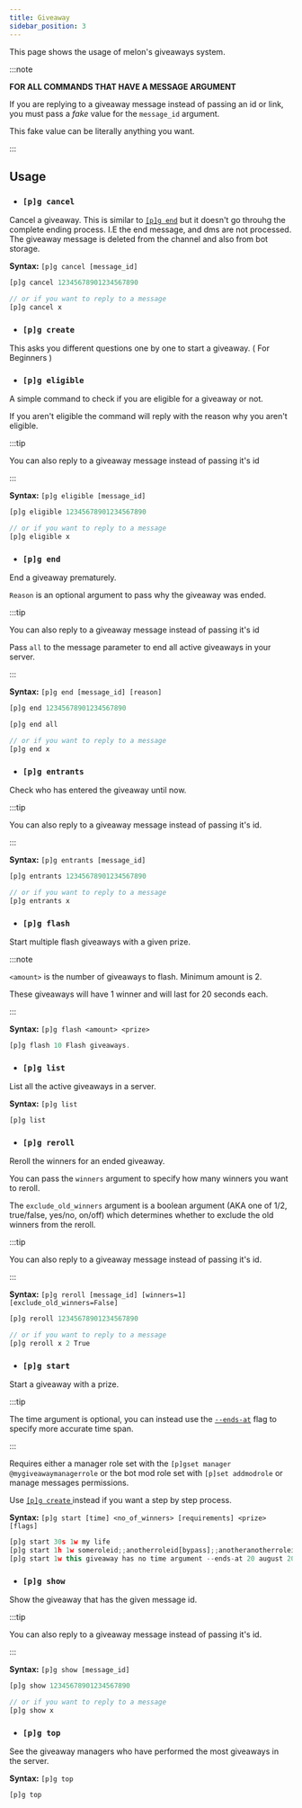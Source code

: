 ```yaml
---
title: Giveaway
sidebar_position: 3
---
```


This page shows the usage of melon's giveaways system.

:::note

**FOR ALL COMMANDS THAT HAVE A MESSAGE ARGUMENT**

If you are replying to a giveaway message instead of passing an id or link, you must pass a *fake* value for the `message_id` argument.

This fake value can be literally anything you want.

:::

## Usage

* ### `[p]g cancel`

Cancel a giveaway. This is similar to [`[p]g end`](/docs/giveaways/giveaway#pg-end) but it doesn't go throuhg the complete ending process.
I.E the end message, and dms are not processed. The giveaway message is deleted from the channel and also from bot storage.

**Syntax:** `[p]g cancel [message_id]`

```js title="Example:"
[p]g cancel 12345678901234567890

// or if you want to reply to a message
[p]g cancel x
```

* ### `[p]g create`

This asks you different questions one by one to start a giveaway. ( For Beginners )

* ### `[p]g eligible`

A simple command to check if you are eligible for a giveaway or not.

If you aren't eligible the command will reply with the reason why you aren't eligible.

:::tip

You can also reply to a giveaway message instead of passing it's id

:::

**Syntax:** `[p]g eligible [message_id]`

```js title="Example:"
[p]g eligible 12345678901234567890

// or if you want to reply to a message
[p]g eligible x
```

* ### `[p]g end`

End a giveaway prematurely.

`Reason` is an optional argument to pass why the giveaway was ended.

:::tip

You can also reply to a giveaway message instead of passing it's id

Pass `all` to the message parameter to end all active giveaways in your server.

:::

**Syntax:** `[p]g end [message_id] [reason]`

```js title="Example:"
[p]g end 12345678901234567890

[p]g end all

// or if you want to reply to a message
[p]g end x
```


* ### `[p]g entrants`

Check who has entered the giveaway until now.

:::tip

You can also reply to a giveaway message instead of passing it's id.

:::

**Syntax:** `[p]g entrants [message_id]`

```js title="Example:"
[p]g entrants 12345678901234567890

// or if you want to reply to a message
[p]g entrants x
```



* ### `[p]g flash`

Start multiple flash giveaways with a given prize.

:::note

`<amount>` is the number of giveaways to flash. Minimum amount is 2.

These giveaways will have 1 winner and will last for 20 seconds each.

:::

**Syntax:** `[p]g flash <amount> <prize>`

```js title="Example:"
[p]g flash 10 Flash giveaways.
```



* ### `[p]g list`

List all the active giveaways in a server.

**Syntax:** `[p]g list`

```js title="Example:"
[p]g list
```



* ### `[p]g reroll`

Reroll the winners for an ended giveaway.

You can pass the `winners` argument to specify how many winners you want to reroll.

The `exclude_old_winners` argument is a boolean argument (AKA one of 1/2, true/false, yes/no, on/off) which determines whether to exclude the old winners from the reroll.

:::tip

You can also reply to a giveaway message instead of passing it's id.

:::

**Syntax:** `[p]g reroll [message_id] [winners=1] [exclude_old_winners=False]`

```js title="Example:"
[p]g reroll 12345678901234567890

// or if you want to reply to a message
[p]g reroll x 2 True
```




* ### `[p]g start`

Start a giveaway with a prize.

:::tip

The time argument is optional, you can instead use the [`--ends-at`](/docs/giveaways/flags#--ends-at) flag to specify more accurate time span.

:::

Requires either a manager role set with the `[p]gset manager @mygiveawaymanagerrole` or the bot mod role set with `[p]set addmodrole` or manage messages permissions.

Use [ `[p]g create` ](/docs/giveaways/giveaway#pg-create) instead if you want a step by step process.

**Syntax:** `[p]g start [time] <no_of_winners> [requirements] <prize> [flags]`

```js title="Example:"
[p]g start 30s 1w my life
[p]g start 1h 1w someroleid;;anotherroleid[bypass];;anotheranotherroleid[blacklist] ok boomer
[p]g start 1w this giveaway has no time argument --ends-at 20 august 2022 12am UTC --msg but has the '--ends-at' flag
```





* ### `[p]g show`

Show the giveaway that has the given message id.

:::tip

You can also reply to a giveaway message instead of passing it's id.

:::

**Syntax:** `[p]g show [message_id]`

```js title="Example:"
[p]g show 12345678901234567890

// or if you want to reply to a message
[p]g show x
```




* ### `[p]g top`

See the giveaway managers who have performed the most giveaways in the server.

**Syntax:** `[p]g top`

```js title="Example:"
[p]g top
```

